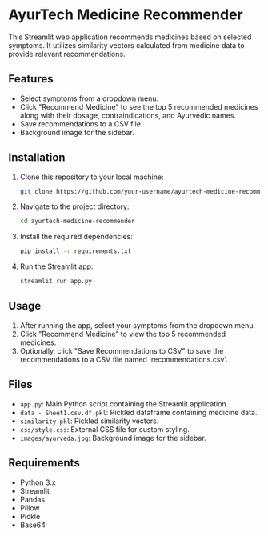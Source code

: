 # AyurTech Medicine Recommender

This Streamlit web application recommends medicines based on selected symptoms. It utilizes similarity vectors calculated from medicine data to provide relevant recommendations.

## Features

- Select symptoms from a dropdown menu.
- Click "Recommend Medicine" to see the top 5 recommended medicines along with their dosage, contraindications, and Ayurvedic names.
- Save recommendations to a CSV file.
- Background image for the sidebar.

## Installation

1. Clone this repository to your local machine:

    ```bash
    git clone https://github.com/your-username/ayurtech-medicine-recommender.git
    ```

2. Navigate to the project directory:

    ```bash
    cd ayurtech-medicine-recommender
    ```

3. Install the required dependencies:

    ```bash
    pip install -r requirements.txt
    ```

4. Run the Streamlit app:

    ```bash
    streamlit run app.py
    ```

## Usage

1. After running the app, select your symptoms from the dropdown menu.
2. Click "Recommend Medicine" to view the top 5 recommended medicines.
3. Optionally, click "Save Recommendations to CSV" to save the recommendations to a CSV file named 'recommendations.csv'.

## Files

- `app.py`: Main Python script containing the Streamlit application.
- `data - Sheet1.csv.df.pkl`: Pickled dataframe containing medicine data.
- `similarity.pkl`: Pickled similarity vectors.
- `css/style.css`: External CSS file for custom styling.
- `images/ayurveda.jpg`: Background image for the sidebar.

## Requirements

- Python 3.x
- Streamlit
- Pandas
- Pillow
- Pickle
- Base64

